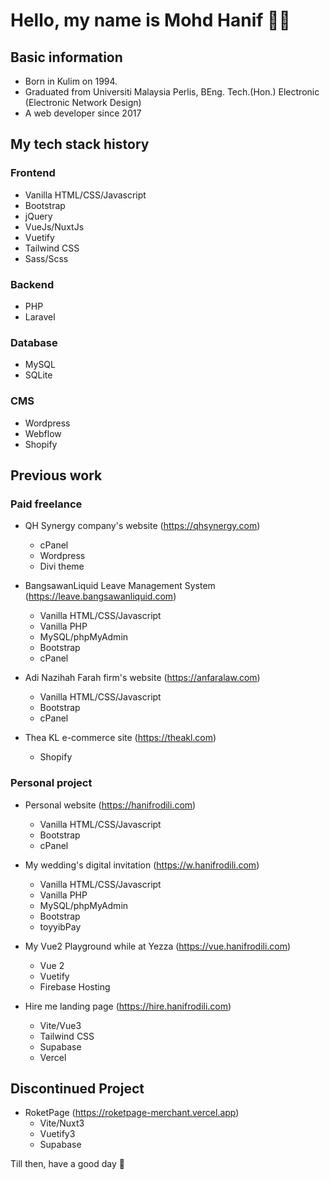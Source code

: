 # Hello, my name is **Mohd Hanif 👋🏼**

## Basic information
- Born in Kulim on 1994.
- Graduated from Universiti Malaysia Perlis, BEng. Tech.(Hon.) Electronic (Electronic Network Design)
- A web developer since 2017

## My tech stack history
### Frontend
- Vanilla HTML/CSS/Javascript
- Bootstrap
- jQuery
- VueJs/NuxtJs
- Vuetify
- Tailwind CSS
- Sass/Scss

### Backend
- PHP
- Laravel

### Database
- MySQL
- SQLite

### CMS
- Wordpress
- Webflow
- Shopify

## Previous work
### Paid freelance
- QH Synergy company's website (https://qhsynergy.com)
  - cPanel
  - Wordpress
  - Divi theme

- BangsawanLiquid Leave Management System (https://leave.bangsawanliquid.com)
  - Vanilla HTML/CSS/Javascript
  - Vanilla PHP
  - MySQL/phpMyAdmin
  - Bootstrap
  - cPanel

- Adi Nazihah Farah firm's website (https://anfaralaw.com)
  - Vanilla HTML/CSS/Javascript
  - Bootstrap
  - cPanel
 
- Thea KL e-commerce site (https://theakl.com)
  - Shopify
 
### Personal project
- Personal website (https://hanifrodili.com)
  - Vanilla HTML/CSS/Javascript
  - Bootstrap
  - cPanel
    
- My wedding's digital invitation (https://w.hanifrodili.com)
  - Vanilla HTML/CSS/Javascript
  - Vanilla PHP
  - MySQL/phpMyAdmin
  - Bootstrap
  - toyyibPay
    
- My Vue2 Playground while at Yezza (https://vue.hanifrodili.com)
  - Vue 2
  - Vuetify
  - Firebase Hosting
    
- Hire me landing page (https://hire.hanifrodili.com)
  - Vite/Vue3
  - Tailwind CSS
  - Supabase
  - Vercel
 
## Discontinued Project
- RoketPage (https://roketpage-merchant.vercel.app)
  - Vite/Nuxt3
  - Vuetify3
  - Supabase
 
Till then, have a good day 🫡
